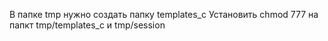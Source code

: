 В папке tmp нужно создать папку templates_c
Установить chmod 777 на папкт tmp/templates_c и tmp/session